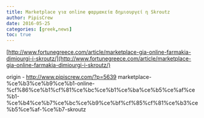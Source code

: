 ```yaml
---
title: Marketplace για online φαρμακεία δημιουργεί η Skroutz
author: PipisCrew
date: 2016-05-25
categories: [greek,news]
toc: true
---
```


[http://www.fortunegreece.com/article/marketplace-gia-online-farmakia-dimiourgi-i-skroutz/](http://www.fortunegreece.com/article/marketplace-gia-online-farmakia-dimiourgi-i-skroutz/)

origin - http://www.pipiscrew.com/?p=5639 marketplace-%ce%b3%ce%b9%ce%b1-online-%cf%86%ce%b1%cf%81%ce%bc%ce%b1%ce%ba%ce%b5%ce%af%ce%b1-%ce%b4%ce%b7%ce%bc%ce%b9%ce%bf%cf%85%cf%81%ce%b3%ce%b5%ce%af-%ce%b7-skroutz